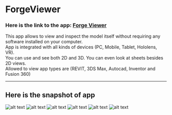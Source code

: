 # ForgeViewer

### **Here is the link to the app: [Forge Viewer](https://selectraforgeviewerv2.herokuapp.com/)**

This app allows to view and inspect the model itself without requiring any software installed on your computer.  
App is integrated with all kinds of devices (PC, Mobile, Tablet, Hololens, VR).  
You can use and see both 2D and 3D. You can even look at sheets besides 2D views.  
Allowed to view app types are (REVIT, 3DS Max, Autocad, Inventor and Fusion 360)
***

## Here is the snapshot of app  

![alt text](/forgeViewer/screenshots/Full_Model "View your model")
![alt text](/forgeViewer/screenshots/Properties "View Properties of Elements")
![alt text](/forgeViewer/screenshots/2d3d "2D and 3D View")
![alt text](/forgeViewer/screenshots/Sheet "Sheet Tool")
![alt text](/forgeViewer/screenshots/Measurement "Measurement Tool")
![alt text](/forgeViewer/screenshots/Section "Section Cut Toool")
